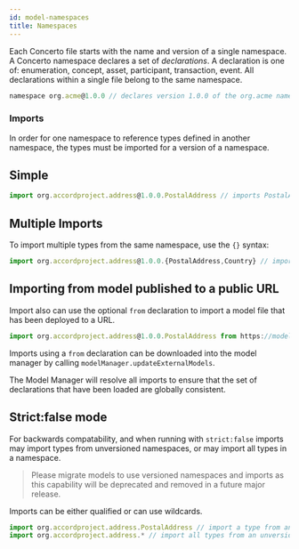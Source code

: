 ```yaml
---
id: model-namespaces
title: Namespaces
---
```


Each Concerto file starts with the name and version of a single namespace. A Concerto namespace declares a set of _declarations_. A declaration is one of: enumeration, concept, asset, participant, transaction, event. All declarations within a single file belong to the same namespace.

```js
namespace org.acme@1.0.0 // declares version 1.0.0 of the org.acme namespace
```

### Imports

In order for one namespace to reference types defined in another namespace, the types must be imported for a version of a namespace.

## Simple

```js
import org.accordproject.address@1.0.0.PostalAddress // imports PostalAddress from version 1.0.0 of the org.accordproject.address namespace
```

## Multiple Imports

To import multiple types from the same namespace, use the `{}` syntax:

```js
import org.accordproject.address@1.0.0.{PostalAddress,Country} // imports PostalAddress and Country from version 1.0.0 of the org.accordproject.address namespace
```

## Importing from model published to a public URL

Import also can use the optional `from` declaration to import a model file that has been deployed to a URL.

```js
import org.accordproject.address@1.0.0.PostalAddress from https://models.accordproject.org/address.cto
```

Imports using a `from` declaration can be downloaded into the model manager by calling `modelManager.updateExternalModels`.

The Model Manager will resolve all imports to ensure that the set of declarations that have been loaded are globally consistent.

## Strict:false mode

For backwards compatability, and when running with `strict:false` imports may import types from unversioned namespaces, or may import all types in a namespace.

> Please migrate models to use versioned namespaces and imports as this capability will be deprecated and removed in a future major release.

Imports can be either qualified or can use wildcards.

```js
import org.accordproject.address.PostalAddress // import a type from an unversioned namespace
import org.accordproject.address.* // import all types from an unversioned namespace
```
